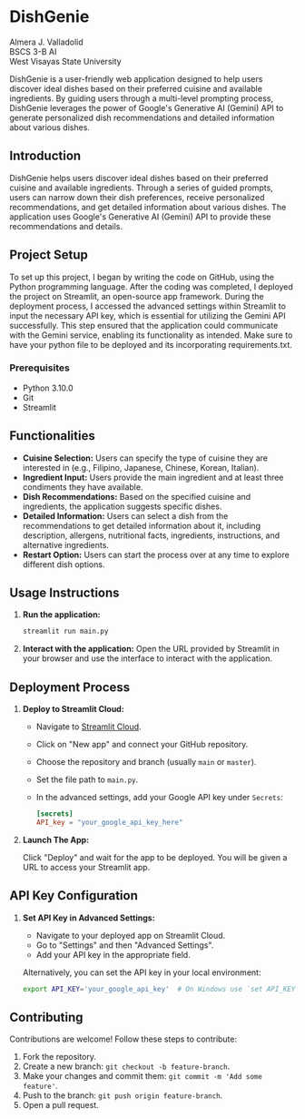 # DishGenie

Almera J. Valladolid<br>
BSCS 3-B AI<br>
West Visayas State University

DishGenie is a user-friendly web application designed to help users discover ideal dishes based on their preferred cuisine and available ingredients. By guiding users through a multi-level prompting process, DishGenie leverages the power of Google's Generative AI (Gemini) API to generate personalized dish recommendations and detailed information about various dishes.

## Introduction

DishGenie helps users discover ideal dishes based on their preferred cuisine and available ingredients. Through a series of guided prompts, users can narrow down their dish preferences, receive personalized recommendations, and get detailed information about various dishes. The application uses Google's Generative AI (Gemini) API to provide these recommendations and details.

## Project Setup

To set up this project, I began by writing the code on GitHub, using the Python programming language. After the coding was completed, I deployed the project on Streamlit, an open-source app framework. During the deployment process, I accessed the advanced settings within Streamlit to input the necessary API key, which is essential for utilizing the Gemini API successfully. This step ensured that the application could communicate with the Gemini service, enabling its functionality as intended. Make sure to have your python file to be deployed and its incorporating requirements.txt.

### Prerequisites

- Python 3.10.0
- Git
- Streamlit

## Functionalities

- **Cuisine Selection:** Users can specify the type of cuisine they are interested in (e.g., Filipino, Japanese, Chinese, Korean, Italian).
- **Ingredient Input:** Users provide the main ingredient and at least three condiments they have available.
- **Dish Recommendations:** Based on the specified cuisine and ingredients, the application suggests specific dishes.
- **Detailed Information:** Users can select a dish from the recommendations to get detailed information about it, including description, allergens, nutritional facts, ingredients, instructions, and alternative ingredients.
- **Restart Option:** Users can start the process over at any time to explore different dish options.

## Usage Instructions

1. **Run the application:**

    ```bash
    streamlit run main.py
    ```

2. **Interact with the application:** Open the URL provided by Streamlit in your browser and use the interface to interact with the application.

## Deployment Process

1. **Deploy to Streamlit Cloud:**

    - Navigate to [Streamlit Cloud](https://share.streamlit.io/).
    - Click on "New app" and connect your GitHub repository.
    - Choose the repository and branch (usually `main` or `master`).
    - Set the file path to `main.py`.
    - In the advanced settings, add your Google API key under `Secrets`:

      ```toml
      [secrets]
      API_key = "your_google_api_key_here"
      ```

2. **Launch The App:**

   Click "Deploy" and wait for the app to be deployed. You will be given a URL to access your Streamlit app.

## API Key Configuration

1. **Set API Key in Advanced Settings:**

    - Navigate to your deployed app on Streamlit Cloud.
    - Go to "Settings" and then "Advanced Settings".
    - Add your API key in the appropriate field.

    Alternatively, you can set the API key in your local environment:

    ```bash
    export API_KEY='your_google_api_key'  # On Windows use `set API_KEY=your_google_api_key`
    ```

## Contributing

Contributions are welcome! Follow these steps to contribute:

1. Fork the repository.
2. Create a new branch: `git checkout -b feature-branch`.
3. Make your changes and commit them: `git commit -m 'Add some feature'`.
4. Push to the branch: `git push origin feature-branch`.
5. Open a pull request.
